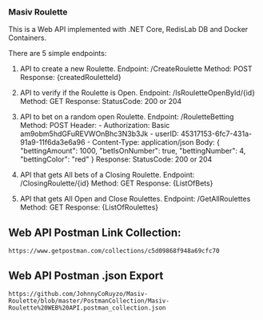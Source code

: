 
### Masiv Roulette

This is a Web API implemented with .NET Core, RedisLab DB and Docker Containers.

There are 5 simple endpoints: 

1) API to create a new Roulette.
    Endpoint: /CreateRoulette
    Method: POST
    Response: 
        {createdRouletteId}

2) API to verify if the Roulette is Open.
    Endpoint: /IsRouletteOpenById/{id}
    Method: GET
    Response: 
        StatusCode: 200 or 204

3) API to bet on a random open Roulette.
    Endpoint: /RouletteBetting
    Method: POST
    Header: 
        - Authorization: Basic am9obm5hdGFuREVWOnBhc3N3b3Jk
        - userID: 45317153-6fc7-431a-91a9-11f6da3e6a96
        - Content-Type: application/json
    Body: 
        {
            "bettingAmount": 1000,
            "betIsOnNumber": true,
            "bettingNumber": 4,
            "bettingColor": "red"
        }
    Response:
        StatusCode: 200 or 204

4) API that gets All bets of a Closing Roulette.
    Endpoint: /ClosingRoulette/{id}
    Method: GET
    Response: 
        {ListOfBets}

5) API that gets All Open and Close Roulettes.
    Endpoint: /GetAllRoulettes
    Method: GET
    Response: 
        {ListOfRoulettes}


## Web API Postman Link Collection: 
 
    https://www.getpostman.com/collections/c5d09868f948a69cfc70

## Web API Postman .json Export

    https://github.com/JohnnyCoRuyzo/Masiv-Roulette/blob/master/PostmanCollection/Masiv-Roulette%20WEB%20API.postman_collection.json




